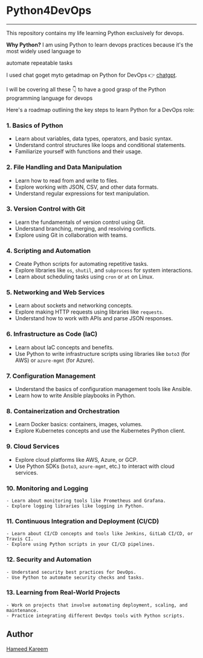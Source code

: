 # Python4DevOps
---

This repository contains my life learning Python exclusively for devops. 

**Why Python?** 
I am using Python to learn devops practices because it's the most widely used language to 

automate repeatable tasks

I used chat goget myto getadmap on Python for DevOps 👉 [chatgpt](https://www.chat.openai.com). 

I will be covering all these 👇 to have a good grasp of the Python programming language for devops 

 Here's a roadmap outlining the key steps to learn Python for a DevOps role:

### 1. Basics of Python
   - Learn about variables, data types, operators, and basic syntax.
   - Understand control structures like loops and conditional statements.
   - Familiarize yourself with functions and their usage.

### 2. File Handling and Data Manipulation
   - Learn how to read from and write to files.
   - Explore working with JSON, CSV, and other data formats.
   - Understand regular expressions for text manipulation.

### 3. Version Control with Git
   - Learn the fundamentals of version control using Git.
   - Understand branching, merging, and resolving conflicts.
   - Explore using Git in collaboration with teams.

### 4. Scripting and Automation
   - Create Python scripts for automating repetitive tasks.
   - Explore libraries like `os`, `shutil`, and `subprocess` for system interactions.
   - Learn about scheduling tasks using `cron` or `at` on Linux.

### 5. Networking and Web Services
   - Learn about sockets and networking concepts.
   - Explore making HTTP requests using libraries like `requests`.
   - Understand how to work with APIs and parse JSON responses.

### 6. Infrastructure as Code (IaC)
   - Learn about IaC concepts and benefits.
   - Use Python to write infrastructure scripts using libraries like `boto3` (for AWS) or `azure-mgmt` (for Azure).

### 7. Configuration Management
   - Understand the basics of configuration management tools like Ansible.
   - Learn how to write Ansible playbooks in Python.

### 8. Containerization and Orchestration
   - Learn Docker basics: containers, images, volumes.
   - Explore Kubernetes concepts and use the Kubernetes Python client.

### 9. Cloud Services
   - Explore cloud platforms like AWS, Azure, or GCP.
   - Use Python SDKs (`boto3`, `azure-mgmt`, etc.) to interact with cloud services.

### 10. Monitoring and Logging
    - Learn about monitoring tools like Prometheus and Grafana.
    - Explore logging libraries like logging in Python.

### 11. Continuous Integration and Deployment (CI/CD)
    - Learn about CI/CD concepts and tools like Jenkins, GitLab CI/CD, or Travis CI.
    - Explore using Python scripts in your CI/CD pipelines.

### 12. Security and Automation
    - Understand security best practices for DevOps.
    - Use Python to automate security checks and tasks.

### 13. Learning from Real-World Projects
    - Work on projects that involve automating deployment, scaling, and maintenance.
    - Practice integrating different DevOps tools with Python scripts.


## Author 
[Hameed Kareem](https://github.com/maxton4life)
